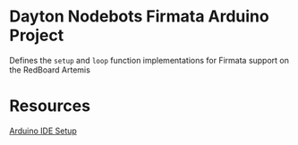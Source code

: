 # Dayton Nodebots Firmata Arduino Project

Defines the `setup` and `loop` function implementations for Firmata support on the RedBoard Artemis

# Resources

[Arduino IDE Setup][artemis-development-with-arduino]

[artemis-development-with-arduino]: https://learn.sparkfun.com/tutorials/artemis-development-with-arduino/all

